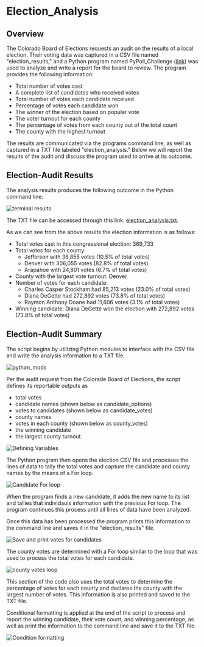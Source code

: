 # Election_Analysis

## Overview
The Colorado Board of Elections requests an audit on the results of a local election. Their voting data was captured in a CSV file named "election_results," and a Python program named PyPoll_Challenge ([link](https://github.com/jp3tty/Election_Analysis/blob/main/PyPoll_Challenge.py)) was used to analyze and write a report for the board to review. The program provides the following information:

* Total number of votes cast
* A complete list of candidates who received votes
* Total number of votes each candidate received
* Percentage of votes each candidate won
* The winner of the election based on popular vote
* The voter turnout for each county
* The percentage of votes from each county out of the total count
* The county with the highest turnout

The results are communicated via the programs command line, as well as captured in a TXT file labeled "election_analysis." Below we will report the results of the audit and discuss the program used to arrive at its outcome.


## Election-Audit Results

The analysis results produces the following outcome in the Python command line: 

![terminal results](https://github.com/jp3tty/Election_Analysis/blob/main/Resources/terminal_results.PNG)

The TXT file can be accessed through this link: [election_analysis.txt](https://github.com/jp3tty/Election_Analysis/blob/main/analysis/election_analysis.txt).

As we can see from the above results the election information is as follows:
* Total votes cast in this congressional election: 369,733
* Total votes for each county:
  * Jefferson with 38,855 votes (10.5% of total votes)
  * Denver with 306,055 votes (82.8% of total votes)
  * Arapahoe with 24,801 votes (6.7% of total votes)
* County with the largest vote turnout: Denver
* Number of votes for each candidate:
  * Charles Casper Stockham had 85,213 votes (23.0% of total votes)
  * Diana DeGette had 272,892 votes (73.8% of total votes)
  * Raymon Anthony Doane had 11,606 votes (3.1% of total votes)
* Winning candidate: Diana DeGette won the election with 272,892 votes (73.8% of total votes)


## Election-Audit Summary

The script begins by utilizing Python modules to interface with the CSV file and write the analysis information to a TXT file.

![python_mods](https://github.com/jp3tty/Election_Analysis/blob/main/Resources/python_modules.PNG)

Per the audit request from the Colorade Board of Elections, the script defines its reportable outputs as

* total votes
* candidate names (shown below as candidate_options)
* votes to candidates (shown below as candidate_votes)
* county names
* votes in each county (shown below as county_votes)
* the winning candidate
* the largest county turnout.

![Defining Variables](https://github.com/jp3tty/Election_Analysis/blob/main/Resources/defining_variables.PNG)

The Python program then opens the election CSV file and processes the lines of data to tally the total votes and capture the candidate and county names by the means of a For loop.

![Candidate For loop](https://github.com/jp3tty/Election_Analysis/blob/main/Resources/candidate_for_loop.PNG)

When the program finds a new candidate, it adds the new name to its list and tallies that individauls information with the previous For loop. The program continues this process until all lines of data have been analyzed.

Once this data has been processed the program prints this information to the command line and saves it in the "election_results" file.

![Save and print votes for candidates](https://github.com/jp3tty/Election_Analysis/blob/main/Resources/save_print_total_votes.PNG)

The county votes are determined with a For loop similar to the loop that was used to process the total votes for each candidate.

![county votes loop](https://github.com/jp3tty/Election_Analysis/blob/main/Resources/county_votes_loop.PNG)

This section of the code also uses the total votes to determine the percentage of votes for each county and declares the county with the largest number of votes. This information is also printed and saved to the TXT file.

Conditional formatting is applied at the end of the script to process and report the winning candidate, their vote count, and winning percentage, as well as print the information to the command line and save it to the TXT file.

![Condition formatting](https://github.com/jp3tty/Election_Analysis/blob/main/Resources/conditional_format.PNG)
